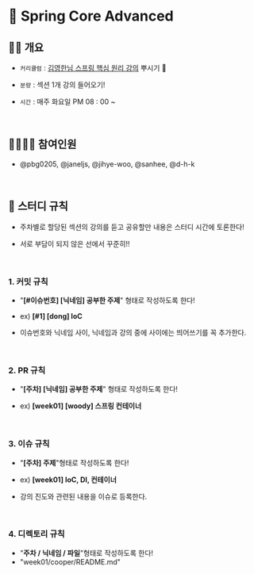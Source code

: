 # 🍃 Spring Core Advanced



## 👨‍🏫 개요

- `커리큘럼` : [김영한님 스프링 핵심 원리 강의](https://www.inflearn.com/course/%EC%8A%A4%ED%94%84%EB%A7%81-%ED%95%B5%EC%8B%AC-%EC%9B%90%EB%A6%AC-%EA%B3%A0%EA%B8%89%ED%8E%B8/dashboard) 뿌시기 👊

- `분량` : 섹션 1개 강의 들어오기!

- `시간` : 매주 화요일 PM 08 : 00 ~ 

  <br>

## 👨‍👨‍👦‍👦 참여인원

- @pbg0205, @janeljs, @jihye-woo, @sanhee, @d-h-k

  <br>

## 🤙 스터디 규칙

- 주차별로 할당된 섹션의 강의를 듣고 공유할만 내용은 스터디 시간에 토론한다!

- 서로 부담이 되지 않은 선에서 꾸준히!!

  <br>

### 1. 커밋 규칙

- "**\[#이슈번호] [닉네임] 공부한 주제**" 형태로 작성하도록 한다!

- ex) **\[#1] [dong] IoC**

- 이슈번호와 닉네임 사이, 닉네임과 강의 중에 사이에는 띄어쓰기를 꼭 추가한다.

  <br>

### 2. PR 규칙

- "**\[주차] [닉네임] 공부한 주제**" 형태로 작성하도록 한다!

- ex) **[week01] [woody] 스프링 컨테이너**

  <br>

### 3. 이슈 규칙

- "**[주차] 주제**"형태로 작성하도록 한다!

- ex) **[week01] IoC, DI, 컨테이너**

- 강의 진도와 관련된 내용을 이슈로 등록한다.

  <br>

### 4. 디렉토리 규칙

- "**주차 / 닉네임 / 파일**"형태로 작성하도록 한다!
- "week01/cooper/README.md"
